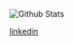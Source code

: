 ![Github Stats](https://github-readme-stats.vercel.app/api?username=turboMaCk&show_icons=true&theme=light&include_all_commits=true)

[linkedin](https://www.linkedin.com/in/jakubliska)
